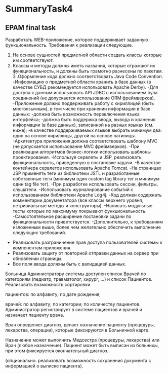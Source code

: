 # SummaryTask4

<h2>EPAM final task</h2>

Разработать WEB-приложение, которое поддерживает заданную функциональность.
Требования к реализации следующие.

1. На основе сущностей предметной области создать классы которые им соответствуют.
2. Классы и методы должны иметь названия, которые отражают их функциональность, и должны быть грамотно разнесены по пакетам.
3 .Оформление кода должно соответствовать Java Code Convention.
-Информацию о предметной области хранить в базе данных (в качестве СУБД рекомендуется использовать Apache Derby).
-Для доступа к данным использовать API JDBC с использованием пула соединений (не допускается использование ORM фреймверков).
-Приложение должно поддерживать работу с кириллицей (быть многоязычным), в том числе при хранении информации в базе данных:
-должна быть возможность переключения языка интерфейса;
-должна быть поддержка ввода, вывода и хранения информации (в базе данных), записанной на разных языках (см. ниже);
-в качестве поддерживаемых языков выбрать минимум два: один на основе кириллицы, другой на основе латиницы.
-Архитектура приложения должна соответствовать шаблону MVC (не допускается использование MVC фреймверков).
-При реализации алгоритмов бизнес-логики использовать шаблоны проектирования.
-Используя сервлеты и JSP, реализовать функциональность, приведенную в постановке задачи.
-В качестве контейнера сервлетов использовать Apache Tomcat.
-На страницах JSP применять теги из библиотеки JSTL и разработанные собственные теги (минимум один custom tag library тег и минимум один tag file тег).
-При разработке использовать сессии, фильтры, слушатели.
-Использовать журналирование событий с использованием библиотеки Apache Log4j.
-Код должен содержать комментарии документатора (все классы верхнего уровня, нетривиальные методы и конструкторы).
-Написать модульные тесты которые по максимуму покрывают функциональность.
-Самостоятельное расширение постановки задачи по функциональности приветствуется.
-Дополнительно, к требованиям изложенным выше, более чем желательно обеспечить выполнение следующих требований.
  - Реализовать разграничение прав доступа пользователей системы к компонентам приложения.
  - Реализовать защиту от повторной отправки данных на сервер при обновлении страницы.
  - Все поля ввода должны быть с валидацией данных.
  
  
Больница 
Администратору системы доступен список Врачей по категориям (педиатр, травматолог, хирург, ...) и список Пациентов. Реализовать возможность сортировки

пациентов:
по алфавиту;
по дате рождения;

врачей:
по алфавиту;
по категории;
по количеству пациентов.
Администратор регистрирует в системе пациентов и врачей и назначает пациенту врача.

Врач определяет диагноз, делает назначение пациенту (процедуры, лекарства, операции), которые фиксируются в Больничной карте.

Назначение может выполнить Медсестра (процедуры, лекарства) или Врач (любое назначение). Пациент может быть выписан из больницы, при этом фиксируется окончательный диагноз.

(опционально: реализовать возможность сохранения документа с информацией о выписке пациента).
